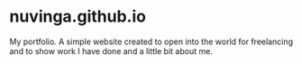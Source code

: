 # nuvinga.github.io

My portfolio. A simple website created to open into the world for freelancing and to show work I have done and a little bit about me.
